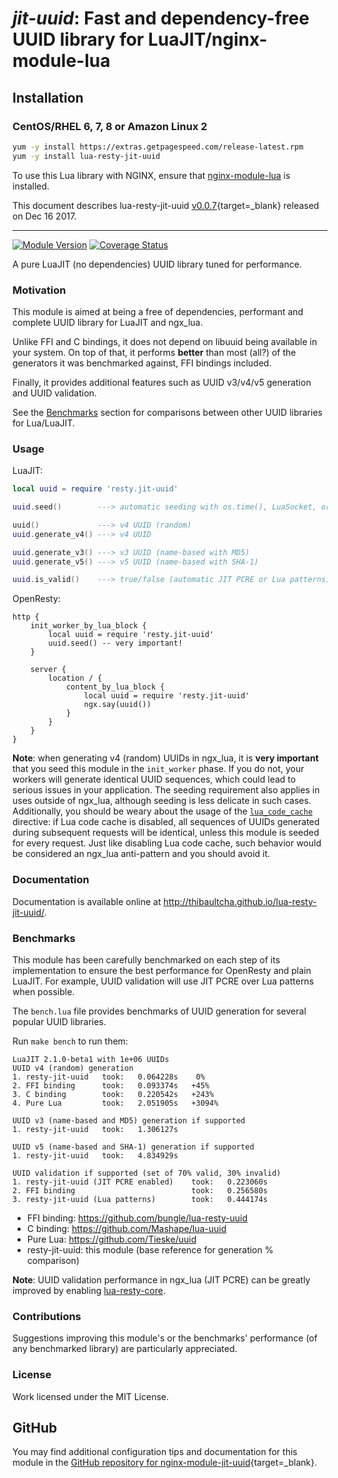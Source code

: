 # *jit-uuid*: Fast and dependency-free UUID library for LuaJIT/nginx-module-lua


## Installation

### CentOS/RHEL 6, 7, 8 or Amazon Linux 2

```bash
yum -y install https://extras.getpagespeed.com/release-latest.rpm
yum -y install lua-resty-jit-uuid
```


To use this Lua library with NGINX, ensure that [nginx-module-lua](../modules/lua.md) is installed.

This document describes lua-resty-jit-uuid [v0.0.7](https://github.com/thibaultcha/lua-resty-jit-uuid/releases/tag/0.0.7){target=_blank} 
released on Dec 16 2017.
    
<hr />

[![Module Version][badge-version-image]][luarocks-resty-jit-uuid]
[![Coverage Status][badge-coveralls-image]][badge-coveralls-url]

A pure LuaJIT (no dependencies) UUID library tuned for performance.

### Motivation

This module is aimed at being a free of dependencies, performant and
complete UUID library for LuaJIT and ngx_lua.

Unlike FFI and C bindings, it does not depend on libuuid being available
in your system. On top of that, it performs **better** than most (all?)
of the generators it was benchmarked against, FFI bindings included.

Finally, it provides additional features such as UUID v3/v4/v5 generation and
UUID validation.

See the [Benchmarks](#benchmarks) section for comparisons between other UUID
libraries for Lua/LuaJIT.

### Usage

LuaJIT:
```lua
local uuid = require 'resty.jit-uuid'

uuid.seed()        ---> automatic seeding with os.time(), LuaSocket, or ngx.time()

uuid()             ---> v4 UUID (random)
uuid.generate_v4() ---> v4 UUID

uuid.generate_v3() ---> v3 UUID (name-based with MD5)
uuid.generate_v5() ---> v5 UUID (name-based with SHA-1)

uuid.is_valid()    ---> true/false (automatic JIT PCRE or Lua patterns)
```

OpenResty:
```nginx
http {
    init_worker_by_lua_block {
        local uuid = require 'resty.jit-uuid'
        uuid.seed() -- very important!
    }

    server {
        location / {
            content_by_lua_block {
                local uuid = require 'resty.jit-uuid'
                ngx.say(uuid())
            }
        }
    }
}
```

**Note**: when generating v4 (random) UUIDs in ngx_lua, it is **very
important** that you seed this module in the `init_worker` phase. If you do
not, your workers will generate identical UUID sequences, which could lead to
serious issues in your application. The seeding requirement also applies in
uses outside of ngx_lua, although seeding is less delicate in such cases.
Additionally, you should be weary about the usage of the
[`lua_code_cache`](https://github.com/openresty/lua-nginx-module#lua_code_cache)
directive: if Lua code cache is disabled, all sequences of UUIDs generated
during subsequent requests will be identical, unless this module is seeded for
every request. Just like disabling Lua code cache, such behavior would be
considered an ngx_lua anti-pattern and you should avoid it.

### Documentation

Documentation is available online at
<http://thibaultcha.github.io/lua-resty-jit-uuid/>.

### Benchmarks

This module has been carefully benchmarked on each step of its implementation
to ensure the best performance for OpenResty and plain LuaJIT. For example,
UUID validation will use JIT PCRE over Lua patterns when possible.

The `bench.lua` file provides benchmarks of UUID generation for several popular
UUID libraries.

Run `make bench` to run them:
```
LuaJIT 2.1.0-beta1 with 1e+06 UUIDs
UUID v4 (random) generation
1. resty-jit-uuid   took:   0.064228s    0%
2. FFI binding      took:   0.093374s   +45%
3. C binding        took:   0.220542s   +243%
4. Pure Lua         took:   2.051905s   +3094%

UUID v3 (name-based and MD5) generation if supported
1. resty-jit-uuid   took:   1.306127s

UUID v5 (name-based and SHA-1) generation if supported
1. resty-jit-uuid   took:   4.834929s

UUID validation if supported (set of 70% valid, 30% invalid)
1. resty-jit-uuid (JIT PCRE enabled)    took:   0.223060s
2. FFI binding                          took:   0.256580s
3. resty-jit-uuid (Lua patterns)        took:   0.444174s
```

* FFI binding: <https://github.com/bungle/lua-resty-uuid>
* C binding: <https://github.com/Mashape/lua-uuid>
* Pure Lua: <https://github.com/Tieske/uuid>
* resty-jit-uuid: this module (base reference for generation % comparison)

**Note**: UUID validation performance in ngx_lua (JIT PCRE) can be greatly
improved by enabling
[lua-resty-core](https://github.com/openresty/lua-resty-core).

### Contributions

Suggestions improving this module's or the benchmarks' performance
(of any benchmarked library) are particularly appreciated.

### License

Work licensed under the MIT License.

[luarocks-resty-jit-uuid]: http://luarocks.org/modules/thibaultcha/lua-resty-jit-uuid

[badge-travis-url]: https://travis-ci.org/thibaultcha/lua-resty-jit-uuid
[badge-travis-image]: https://travis-ci.org/thibaultcha/lua-resty-jit-uuid.svg?branch=master

[badge-coveralls-url]: https://coveralls.io/r/thibaultcha/lua-resty-jit-uuid?branch=master
[badge-coveralls-image]: https://coveralls.io/repos/thibaultcha/lua-resty-jit-uuid/badge.svg?branch=master&style=flat

[badge-version-image]: https://img.shields.io/badge/version-0.0.7-blue.svg?style=flat

## GitHub

You may find additional configuration tips and documentation for this module in the [GitHub repository for 
nginx-module-jit-uuid](https://github.com/thibaultcha/lua-resty-jit-uuid){target=_blank}.